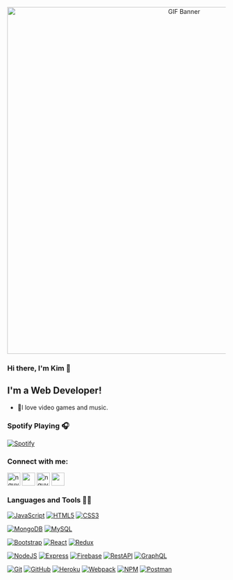 <p align="center">
  <img src="https://www.lsksystemssupportsolution.com/wp-content/uploads/2020/08/main-qimg-ea06c349252459387b5e0c447a8daa78.gif" width=800 height=auto title="GIF Banner">
</p>


### Hi there, I'm Kim 👋

## I'm a Web Developer!

- 🌱I love video games and music.

### Spotify Playing 🎧
[![Spotify](https://spotify-one.vercel.app/api/spotify)](https://open.spotify.com/user/21c7gjbszt2bo3mttlyz4cydy?si=Uj-851xKTQ6R9_YscNuduA)


### Connect with me:
<a href="https://twitter.com/nguyenxuongkim" target="blank"><img align="center" src="https://cdn.icon-icons.com/icons2/1211/PNG/512/1491579542-yumminkysocialmedia22_83078.png" alt="nguyenxuongkim2103" height="30" width="30" /></a>      <a href="https://linkedin.com/in/kim-nguyen-xuong" target="blank"><img align="center" src="https://cdn.icon-icons.com/icons2/805/PNG/512/linkedin_icon-icons.com_65929.png" height="30" width="30" /></a>      <a href="https://fb.com/nguyenxuongkim" target="blank"><img align="center" src="https://cdn.icon-icons.com/icons2/555/PNG/512/facebook_icon-icons.com_53612.png" alt="nguyenxuongkim" height="30" width="30" /></a>      <a href="https://mailhide.io/e/9iho4" target="blank"><img align="center" src="https://cdn.icon-icons.com/icons2/2631/PNG/512/gmail_new_logo_icon_159149.png" height="30" width="30" /></a>
<br />

### Languages and Tools 👨‍💻

[![JavaScript](https://img.shields.io/badge/-JavaScript-black?style=flat&logo=javascript&link=https://https://github.com/nguyenxuongkim2103)](https://https://github.com/nguyenxuongkim2103) 
[![HTML5](https://img.shields.io/badge/-HTML5-E34F26?style=flat&logo=html5&logoColor=white&link=https://https://github.com/nguyenxuongkim2103)](https://https://github.com/nguyenxuongkim2103) 
[![CSS3](https://img.shields.io/badge/-CSS3-1572B6?style=flat&logo=css3&link=https://https://github.com/nguyenxuongkim2103)](https://https://github.com/nguyenxuongkim2103)



[![MongoDB](https://img.shields.io/badge/-MongoDB-black?style=flat&logo=MongoDB&link=https://https://github.com/nguyenxuongkim2103)](https://https://github.com/nguyenxuongkim2103)
[![MySQL](https://img.shields.io/badge/-MySQL-salmon?style=flat&logo=mysql&link=https://https://github.com/nguyenxuongkim2103)](https://https://github.com/nguyenxuongkim2103)



[![Bootstrap](https://img.shields.io/badge/-Bootstrap-181717?style=flat&logo=bootstrap&color=purple&link=https://https://github.com/nguyenxuongkim2103)](https://github.com/nguyenxuongkim2103)
[![React](https://img.shields.io/badge/-React-black?style=flat&logo=react&link=https://https://github.com/nguyenxuongkim2103)](https://https://github.com/nguyenxuongkim2103)
[![Redux](https://img.shields.io/badge/-Redux-purple?style=flat&logo=redux&link=https://https://github.com/nguyenxuongkim2103)](https://https://github.com/nguyenxuongkim2103)



[![NodeJS](https://img.shields.io/badge/-NodeJS-grey?style=flat&logo=node-dot-js&link=https://https://github.com/nguyenxuongkim2103)](https://https://github.com/nguyenxuongkim2103)
[![Express](https://img.shields.io/badge/-expressJS-blue?style=flat&logo=express&link=https://https://github.com/nguyenxuongkim2103)](https://https://github.com/nguyenxuongkim2103)
[![Firebase](https://img.shields.io/badge/-Firebase-yellow?style=flat&logo=firebase&link=https://https://github.com/nguyenxuongkim2103)](https://https://github.com/nguyenxuongkim2103)
[![RestAPI](https://img.shields.io/badge/-RestAPI-blue?style=flat&&link=https://https://github.com/nguyenxuongkim2103)](https://https://github.com/nguyenxuongkim2103)
[![GraphQL](https://img.shields.io/badge/-GraphQL-pink?style=flat&logo=graphql&link=https://https://github.com/nguyenxuongkim2103)](https://https://github.com/nguyenxuongkim2103)



[![Git](https://img.shields.io/badge/-Git-black?style=flat&logo=git&link=https:/https://github.com/nguyenxuongkim2103)](https://https://github.com/nguyenxuongkim2103) 
[![GitHub](https://img.shields.io/badge/-GitHub-181717?style=flat&logo=github&link=https://https://github.com/nguyenxuongkim2103)](https://https://github.com/nguyenxuongkim2103)
[![Heroku](https://img.shields.io/badge/-Heroku-purple?style=flat&logo=Heroku&link=https://https://github.com/nguyenxuongkim2103)](https://https://github.com/nguyenxuongkim2103)
[![Webpack](https://img.shields.io/badge/-Webpack-181717?style=flat&logo=webpack&color=grey&link=https://https://github.com/nguyenxuongkim2103)](https://https://github.com/nguyenxuongkim2103)
[![NPM](https://img.shields.io/badge/-NPM-black?style=flat&logo=npm&link=https://https://github.com/nguyenxuongkim2103)](https://https://github.com/nguyenxuongkim2103)
[![Postman](https://img.shields.io/badge/-Postman-black?style=flat&logo=Postman&link=https://https://github.com/nguyenxuongkim2103)](https://https://github.com/nguyenxuongkim2103)
